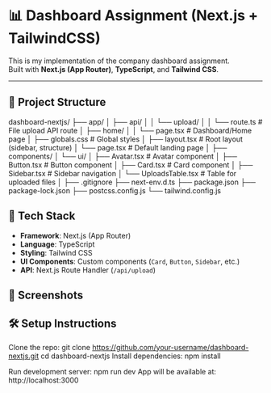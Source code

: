 # 📊 Dashboard Assignment (Next.js + TailwindCSS)

This is my implementation of the company dashboard assignment.  
Built with **Next.js (App Router)**, **TypeScript**, and **Tailwind CSS**.

---

## 📂 Project Structure

dashboard-nextjs/
├── app/
│ ├── api/
│ │ └── upload/
│ │ └── route.ts # File upload API route
│ ├── home/
│ │ └── page.tsx # Dashboard/Home page
│ ├── globals.css # Global styles
│ ├── layout.tsx # Root layout (sidebar, structure)
│ └── page.tsx # Default landing page
│
├── components/
│ └── ui/
│ ├── Avatar.tsx # Avatar component
│ ├── Button.tsx # Button component
│ ├── Card.tsx # Card component
│ ├── Sidebar.tsx # Sidebar navigation
│ └── UploadsTable.tsx # Table for uploaded files
│
├── .gitignore
├── next-env.d.ts
├── package.json
├── package-lock.json
├── postcss.config.js
└── tailwind.config.js

## 🚀 Tech Stack
- **Framework**: Next.js (App Router)
- **Language**: TypeScript
- **Styling**: Tailwind CSS
- **UI Components**: Custom components (`Card`, `Button`, `Sidebar`, etc.)
- **API**: Next.js Route Handler (`/api/upload`)

## 📸 Screenshots



## 🛠️ Setup Instructions

Clone the repo:
git clone https://github.com/your-username/dashboard-nextjs.git
cd dashboard-nextjs
Install dependencies:
npm install

Run development server:
npm run dev
App will be available at: http://localhost:3000
